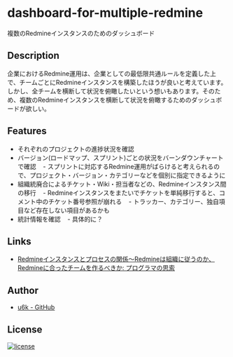 # dashboard-for-multiple-redmine

複数のRedmineインスタンスのためのダッシュボード

## Description

企業におけるRedmine運用は、企業としての最低限共通ルールを定義した上で、チームごとにRedmineインスタンスを構築したほうが良いと考えています。しかし、全チームを横断して状況を俯瞰したいという想いもあります。そのため、複数のRedmineインスタンスを横断して状況を俯瞰するためのダッシュボードが欲しい。

## Features

- それぞれのプロジェクトの進捗状況を確認
- バージョン(ロードマップ、スプリント)ごとの状況をバーンダウンチャートで確認
    - スプリントに対応するRedmine運用がばらけると考えられるので、プロジェクト・バージョン・カテゴリーなどを個別に指定できるように
- 組織統廃合によるチケット・Wiki・担当者などの、Redmineインスタンス間の移行
    - Redmineインスタンスをまたいでチケットを単純移行すると、コメント中のチケット番号参照が崩れる
    - トラッカー、カテゴリー、独自項目など存在しない項目があるかも
- 統計情報を確認
    - 具体的に？

## Links

- [Redmineインスタンスとプロセスの関係～Redmineは組織に従うのか、Redmineに合ったチームを作るべきか: プログラマの思索](http://forza.cocolog-nifty.com/blog/2017/09/redmineredminer.html)

## Author

- [u6k - GitHub](https://github.com/u6k/)

## License

[![license](https://img.shields.io/github/license/u6k/dashboard-for-multiple-redmine.svg)](https://github.com/u6k/dashboard-for-multiple-redmine/blob/master/LICENSE)

